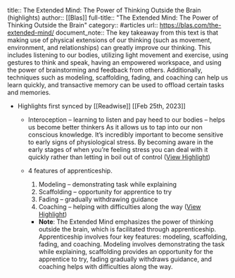 title:: The Extended Mind: The Power of Thinking Outside the Brain (highlights)
author:: [[Blas]]
full-title:: "The Extended Mind: The Power of Thinking Outside the Brain"
category:: #articles
url:: https://blas.com/the-extended-mind/
document_note:: The key takeaway from this text is that making use of physical extensions of our thinking (such as movement, environment, and relationships) can greatly improve our thinking. This includes listening to our bodies, utilizing light movement and exercise, using gestures to think and speak, having an empowered workspace, and using the power of brainstorming and feedback from others. Additionally, techniques such as modeling, scaffolding, fading, and coaching can help us learn quickly, and transactive memory can be used to offload certain tasks and memories.

- Highlights first synced by [[Readwise]] [[Feb 25th, 2023]]
	- Interoception – learning to listen and pay heed to our bodies – helps us become better thinkers As it allows us to tap into our non conscious knowledge. It’s incredibly important to become sensitive to early signs of physiological stress. By becoming aware in the early stages of when you’re feeling stress you can deal with it quickly rather than letting in boil out of control ([View Highlight](https://read.readwise.io/read/01gt1bqnkb7dn28wz3gb1ch310))
	- 4 features of apprenticeship.
	  
	  1.  Modeling – demonstrating task while explaining
	  2.  Scaffolding – opportunity for apprentice to try
	  3.  Fading – gradually withdrawing guidance
	  4.  Coaching – helping with difficulties along the way ([View Highlight](https://read.readwise.io/read/01gt1bqtvmpttn10ppf2j77f0n))
		- **Note**: The Extended Mind emphasizes the power of thinking outside the brain, which is facilitated through apprenticeship. Apprenticeship involves four key features: modeling, scaffolding, fading, and coaching. Modeling involves demonstrating the task while explaining, scaffolding provides an opportunity for the apprentice to try, fading gradually withdraws guidance, and coaching helps with difficulties along the way.